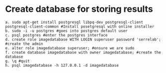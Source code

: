 # Create database for storing results
	a. sudo apt-get install postgresql libpq-dev postgresql-client postgresql-client-common #Install posetgresql with online installer
	b. sudo -i -u postgres #goes into postgres default user
	c. psql postgres #enter the postgres interface
	d. create role imagedatabase WITH LOGIN superuser password 'serrelab'; #create the admin
	e. alter role imagedatabase superuser; #ensure we are sudo
	f. create database imagedatabase with owner imagedatabase; #create the database
	g. \q #quit
	h. psql imagedatabase -h 127.0.0.1 -d imagedatabase
